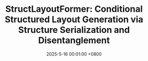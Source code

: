 ---
title:          "StructLayoutFormer: Conditional Structured Layout Generation via Structure Serialization and Disentanglement"
date:           2025-5-16 00:01:00 +0800
selected:       true
pub:            "IEEE Transactions on Visualization and Computer Graphics"
pub_date:       "2025"
# abstract: >-
cover:          /assets/images/covers/structlayoutformer.jpg
authors:
- Xin Hu
- Pengfei Xu#
- Jin Zhou
- Hongbo Fu
- Hui Huang
links:
  # Paper: 
  # Project: 
  Code: https://github.com/Teagrus/StructLayoutFormer
---